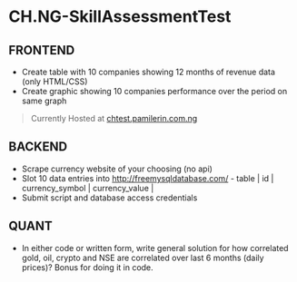 # CH.NG-SkillAssessmentTest

## FRONTEND
+ Create table with 10 companies showing 12 months of revenue data (only HTML/CSS)
+ Create graphic showing 10 companies performance over the period on same graph
>Currently Hosted at [chtest.pamilerin.com.ng](http://chtest.pamilerin.com.ng)

## BACKEND
+ Scrape currency website of your choosing (no api)
+ Slot 10 data entries into http://freemysqldatabase.com/ - table | id | currency_symbol | currency_value |
+ Submit script and database access credentials

## QUANT
+ In either code or written form, write general solution for how correlated gold, oil, crypto and NSE are correlated over last 6 months (daily prices)? Bonus for doing it in code. 

